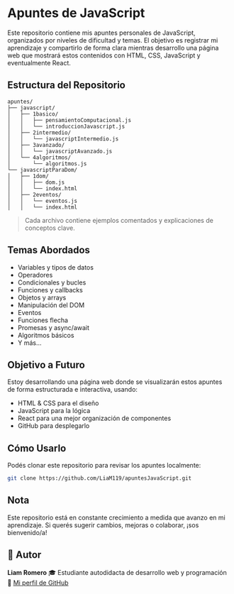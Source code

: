 
# Apuntes de JavaScript

Este repositorio contiene mis apuntes personales de JavaScript, organizados por niveles de dificultad y temas. El objetivo es registrar mi aprendizaje y compartirlo de forma clara mientras desarrollo una página web que mostrará estos contenidos con HTML, CSS, JavaScript y eventualmente React.

## Estructura del Repositorio
```
apuntes/
├── javascript/
│   ├── 1basico/
│   │   ├── pensamientoComputacional.js
│   │   └── introduccionJavascript.js
│   ├── 2intermedio/
│   │   └── javascriptIntermedio.js
│   ├── 3avanzado/
│   │   └── javascriptAvanzado.js
│   └── 4algoritmos/
│       └── algoritmos.js
└── javascriptParaDom/
│   ├── 1dom/
│   │   ├── dom.js
│   │   └── index.html
│   ├── 2eventos/
│   │   └── eventos.js
│   │   └── index.html
```

> Cada archivo contiene ejemplos comentados y explicaciones de conceptos clave.

## Temas Abordados

- Variables y tipos de datos
- Operadores
- Condicionales y bucles
- Funciones y callbacks
- Objetos y arrays
- Manipulación del DOM
- Eventos
- Funciones flecha
- Promesas y async/await
- Algoritmos básicos
- Y más...

## Objetivo a Futuro

Estoy desarrollando una página web donde se visualizarán estos apuntes de forma estructurada e interactiva, usando:

- HTML & CSS para el diseño
- JavaScript para la lógica
- React para una mejor organización de componentes
- GitHub para desplegarlo

## Cómo Usarlo

Podés clonar este repositorio para revisar los apuntes localmente:

```bash
git clone https://github.com/LiaM119/apuntesJavaScript.git
```
## Nota 
Este repositorio está en constante crecimiento a medida que avanzo en mi aprendizaje. Si querés sugerir cambios, mejoras o colaborar, ¡sos bienvenido/a!

## 👤 Autor

**Liam Romero** 
🎓 Estudiante autodidacta de desarrollo web y programación
🚀 [Mi perfil de GitHub](https://github.com/LiaM119)

